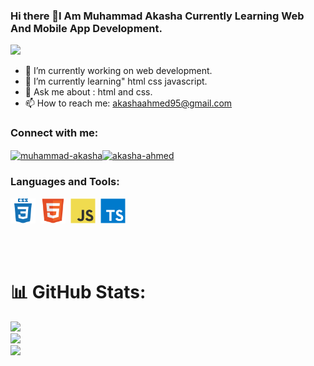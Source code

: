 ### Hi there 👋I Am Muhammad Akasha Currently Learning Web And Mobile App Development.

 ![](https://komarev.com/ghpvc/?username=your-github-muhammad-akasha&color=blue)

 



- 🔭 I’m currently working on web development.
- 🌱 I’m currently learning" html css javascript.
- 💬 Ask me about : html and css.
- 📫 How to reach me: akashaahmed95@gmail.com
<h3 align="left">Connect with me:</h3>
<p align="left"> <a href="https://www.facebook.com/profile.php?id=100009063544074" target="blank"><img align="center" src="https://raw.githubusercontent.com/rahuldkjain/github-profile-readme-generator/master/src/images/icons/Social/facebook.svg" alt="muhammad-akasha" height="30" width="40" /></a><a href="https://linkedin.com/in/akasha-ahmed" target="blank"><img align="center" src="https://raw.githubusercontent.com/rahuldkjain/github-profile-readme-generator/master/src/images/icons/Social/linked-in-alt.svg" alt="akasha-ahmed" height="30" width="40" /></a>
</p>

<!--  How to reach me:https://www.linkedin.com/in/akasha-ahmed-1aa7042a4?utm_source=share&utm_campaign=share_via&utm_content=profile&utm_medium=android_app -->
<h3 align="left">Languages and Tools:</h3>
<img src="https://github.com/devicons/devicon/blob/master/icons/css3/css3-plain-wordmark.svg"  title="CSS3" alt="CSS" width="40" height="40"/>&nbsp;
<img src="https://github.com/devicons/devicon/blob/master/icons/html5/html5-original.svg" title="HTML5" alt="HTML" width="40" height="40"/>&nbsp;
<img src="https://github.com/devicons/devicon/blob/master/icons/javascript/javascript-original.svg" title="JavaScript" alt="JavaScript" width="40" height="40"/>&nbsp;
<img src="https://raw.githubusercontent.com/devicons/devicon/6910f0503efdd315c8f9b858234310c06e04d9c0/icons/typescript/typescript-original.svg" title="TypeScript" alt="TypeScript" width="40" height="40"/>&nbsp;

<!--<p><img align="left" src="https://github-readme-stats.vercel.app/api/top-langs?username=muhammad-akasha&show_icons=true&locale=en&layout=compact" alt="muhammad-akasha" /></p>
 - ⚡ Fun fact: learning coding. -->
<br> <br>
# 📊 GitHub Stats:
![](https://github-readme-stats.vercel.app/api?username=muhammad-akasha&theme=light&hide_border=false&include_all_commits=false&count_private=false)<br/>
![](https://github-readme-streak-stats.herokuapp.com/?user=muhammad-akasha&theme=light&hide_border=false)<br/>
![](https://github-readme-stats.vercel.app/api/top-langs/?username=muhammad-akasha&theme=light&hide_border=false&include_all_commits=false&count_private=false&layout=compact)
